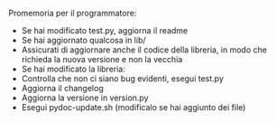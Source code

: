 Promemoria per il programmatore:

 * Se hai modificato test.py, aggiorna il readme
 * Se hai aggiornato qualcosa in lib/
  * Assicurati di aggiornare anche il codice della libreria, in modo che richieda
    la nuova versione e non la vecchia
 * Se hai modificato la libreria:
  * Controlla che non ci siano bug evidenti, esegui test.py
  * Aggiorna il changelog
  * Aggiorna la versione in version.py
  * Esegui pydoc-update.sh (modificalo se hai aggiunto dei file)
 
